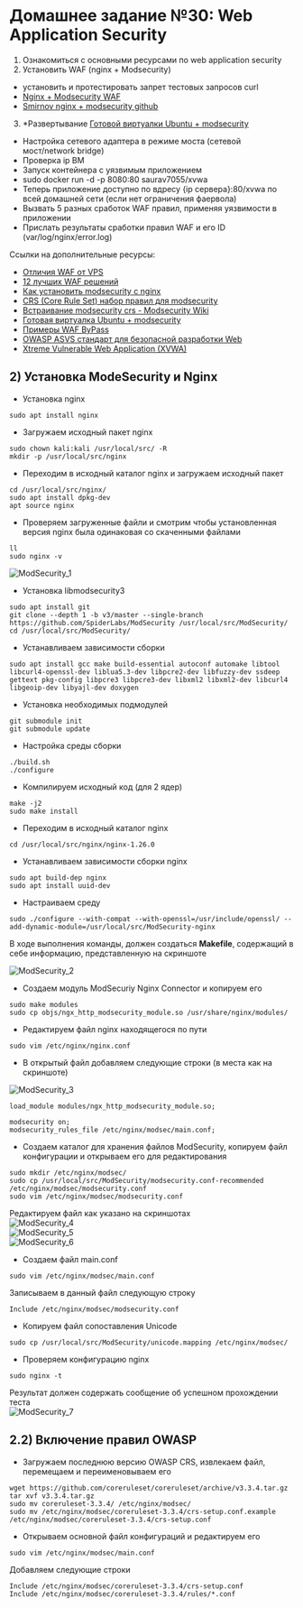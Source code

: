 # Домашнее задание №30: Web Application Security  

1) Ознакомиться с основными ресурсами по web application security  
2) Установить WAF (nginx + Modsecurity)  
- установить и протестировать запрет тестовых запросов curl  
- [Nginx + Modsecurity WAF](https://opsshield.com/help/cpguard/install-modsecurity-with-nginx-on-debian-ubuntu/)  
- [Smirnov nginx + modsecurity github](https://github.com/sm1lexops/Profile_challenges?tab=readme-ov-file#5-%D0%BF%D1%80%D0%B5%D0%B4%D0%BB%D0%BE%D0%B6%D0%B8%D1%82%D0%B5-%D1%81%D1%85%D0%B5%D0%BC%D1%83-%D0%B8%D0%BD%D1%82%D0%B5%D0%B3%D1%80%D0%B0%D1%86%D0%B8%D0%B8-web-application-firewall-waf-%D0%B2-%D0%B8%D0%BD%D1%84%D1%80%D0%B0%D1%81%D1%82%D1%80%D1%83%D0%BA%D1%82%D1%83%D1%80%D0%B5-%D0%BD%D0%B0%D0%BF%D0%B8%D1%88%D0%B8%D1%82%D0%B5-%D0%BA%D0%BE%D0%BD%D1%84%D0%B8%D0%B3%D1%83%D1%80%D0%B0%D1%86%D0%B8%D1%8E-%D0%B4%D0%BB%D1%8F-%D0%B2%D0%BD%D0%B5%D0%B4%D1%80%D0%B5%D0%BD%D0%B8%D1%8F-waf-%D0%BD%D0%B0%D0%BF%D1%80%D0%B8%D0%BC%D0%B5%D1%80-modsecurity-%D0%B2-nginx-%D0%BD%D0%B0%D0%BF%D0%B8%D1%88%D0%B8%D1%82%D0%B5-%D0%BA%D0%BE%D0%BD%D0%BA%D1%80%D0%B5%D1%82%D0%BD%D1%8B%D0%B5-%D0%BF%D1%80%D0%B8%D0%BC%D0%B5%D1%80%D1%8B-%D0%BF%D1%80%D0%B0%D0%B2%D0%B8%D0%BB-%D0%B1%D0%B5%D0%B7%D0%BE%D0%BF%D0%B0%D1%81%D0%BD%D0%BE%D1%81%D1%82%D0%B8-%D0%BA%D0%BE%D1%82%D0%BE%D1%80%D1%8B%D0%B5-%D0%B2%D1%8B-%D0%B1%D1%8B-%D0%BF%D1%80%D0%B8%D0%BC%D0%B5%D0%BD%D0%B8%D0%BB%D0%B8-%D0%B2-waf-%D0%BD%D0%B0%D0%BF%D1%80%D0%B8%D0%BC%D0%B5%D1%80-%D1%84%D0%B8%D0%BB%D1%8C%D1%82%D1%80%D0%B0%D1%86%D0%B8%D1%8F-sql-%D0%B8%D0%BD%D1%8A%D0%B5%D0%BA%D1%86%D0%B8%D0%B9-xss-%D0%B0%D1%82%D0%B0%D0%BA-%D0%B1%D0%BB%D0%BE%D0%BA%D0%B8%D1%80%D0%BE%D0%B2%D0%BA%D0%B0-%D0%B7%D0%B0%D0%B4%D0%B0%D0%BD%D0%BD%D1%8B%D1%85-%D0%BF%D0%B0%D1%82%D1%82%D0%B5%D1%80%D0%BD%D0%BE%D0%B2)    
3) *Развертывание [Готовой виртуалки Ubuntu + modsecurity](https://drive.google.com/file/d/12tO5SwSu43IJprim8BafCmF-aQb9-EfM/view)  
- Настройка сетевого адаптера в режиме моста (сетевой мост/network bridge)  
- Проверка ip ВМ  
- Запуск контейнера с уязвимым приложением  
- sudo docker run -d -p 8080:80 saurav7055/xvwa    
- Теперь приложение доступно по вдресу {ip сервера}:80/xvwa по всей домашней сети (если нет ограничения фаервола)  
- Вызвать 5 разных сработок WAF правил, применяя уязвимости в приложении  
- Прислать результаты сработки правил WAF и его ID (var/log/nginx/error.log)  

Ссылки на дополнительные ресурсы:  
- [Отличия WAF от VPS](https://stormwall.pro/resources/terms/general/waf)  
- [12 лучших WAF решений](https://dzen.ru/a/ZCrzuo293D16oGyd)  
- [Как установить modsecurity с nginx](https://www.tecmint.com/install-modsecurity-nginx-debian-ubuntu/)  
- [CRS (Core Rule Set) набор правил для modsecurity](https://coreruleset.org/)  
- [Встраивание modsecurity crs - Modsecurity Wiki](https://www.netnea.com/cms/nginx-tutorial-6_embedding-modsecurity/)  
- [Готовая виртуалка Ubuntu + modsecurity](https://drive.google.com/file/d/12tO5SwSu43IJprim8BafCmF-aQb9-EfM/view)  
- [Примеры WAF ByPass](https://www.ptsecurity.com/upload/corporate/ru-ru/analytics/PT-devteev-CC-WAF.pdf)  
- [OWASP ASVS стандарт для безопасной разработки Web](https://habr.com/ru/companies/acribia/articles/519050/)    
- [Xtreme Vulnerable Web Application (XVWA)](https://github.com/s4n7h0/xvwa)  

## 2) Установка ModeSecurity и Nginx
- Установка nginx  

```
sudo apt install nginx  
```  

- Загружаем исходный пакет nginx  

```
sudo chown kali:kali /usr/local/src/ -R
mkdir -p /usr/local/src/nginx
```
- Переходим в исходный каталог nginx и загружаем исходный пакет  

```
cd /usr/local/src/nginx/
sudo apt install dpkg-dev
apt source nginx
```  

- Проверяем загруженные файли и смотрим чтобы установленная версия nginx была одинаковая со скаченными файлами   

```
ll
sudo nginx -v  
```  

![ModSecurity_1]()    

- Установка libmodsecurity3  

```  
sudo apt install git
git clone --depth 1 -b v3/master --single-branch https://github.com/SpiderLabs/ModSecurity /usr/local/src/ModSecurity/
cd /usr/local/src/ModSecurity/
```  

- Устанавливаем зависимости сборки  

``` 
sudo apt install gcc make build-essential autoconf automake libtool libcurl4-openssl-dev liblua5.3-dev libpcre2-dev libfuzzy-dev ssdeep gettext pkg-config libpcre3 libpcre3-dev libxml2 libxml2-dev libcurl4 libgeoip-dev libyajl-dev doxygen
``` 

- Установка необходимых подмодулей  

``` 
git submodule init
git submodule update
```  

- Настройка среды сборки  

```
./build.sh
./configure
```  

- Компилируем исходный код (для 2 ядер)  

```
make -j2
sudo make install
```  

- Переходим в исходный каталог nginx  

```
cd /usr/local/src/nginx/nginx-1.26.0
```  

- Устанавливаем зависимости сборки nginx  

```
sudo apt build-dep nginx
sudo apt install uuid-dev
```  

- Настраиваем среду  

```
sudo ./configure --with-compat --with-openssl=/usr/include/openssl/ --add-dynamic-module=/usr/local/src/ModSecurity-nginx
```  
В ходе выполнения команды, должен создаться **Makefile**, содержащий в себе информацию, представленную на скриншоте

![ModSecurity_2]()  

- Создаем модуль ModSecuriy Nginx Connector и копируем его

```
sudo make modules
sudo cp objs/ngx_http_modsecurity_module.so /usr/share/nginx/modules/  
```  

- Редактируем файл nginx находящегося по пути  

```
sudo vim /etc/nginx/nginx.conf
```

- В открытый файл добавляем следующие строки (в места как на скриншоте)  

![ModSecurity_3]()  

```
load_module modules/ngx_http_modsecurity_module.so;

modsecurity on;
modsecurity_rules_file /etc/nginx/modsec/main.conf;
```  

- Создаем каталог для хранения файлов ModSecurity, копируем файл конфигурации и открываем его для редактирования  

```
sudo mkdir /etc/nginx/modsec/ 
sudo cp /usr/local/src/ModSecurity/modsecurity.conf-recommended /etc/nginx/modsec/modsecurity.conf
sudo vim /etc/nginx/modsec/modsecurity.conf
```   

Редактируем файл как указано на скриншотах  
![ModSecurity_4]()  
![ModSecurity_5]()  
![ModSecurity_6]()  

- Создаем файл main.conf  

```
sudo vim /etc/nginx/modsec/main.conf 
```  

Записываем в данный файл следующую строку  
```
Include /etc/nginx/modsec/modsecurity.conf
```  

- Копируем файл сопоставления Unicode  

``` 
sudo cp /usr/local/src/ModSecurity/unicode.mapping /etc/nginx/modsec/
``` 

- Проверяем конфигурацию nginx  

``` 
sudo nginx -t
``` 

Результат должен содержать сообщение об успешном прохождении теста  
![ModSecurity_7]()  

## 2.2) Включение правил OWASP  

- Загружаем последнюю версию OWASP CRS, извлекаем файл, перемещаем и переименовываем его  

``` 
wget https://github.com/coreruleset/coreruleset/archive/v3.3.4.tar.gz 
tar xvf v3.3.4.tar.gz 
sudo mv coreruleset-3.3.4/ /etc/nginx/modsec/ 
sudo mv /etc/nginx/modsec/coreruleset-3.3.4/crs-setup.conf.example /etc/nginx/modsec/coreruleset-3.3.4/crs-setup.conf 
``` 

- Открываем основной файл конфигураций и редактируем его  

```
sudo vim /etc/nginx/modsec/main.conf 
```

Добавляем следующие строки  
```
Include /etc/nginx/modsec/coreruleset-3.3.4/crs-setup.conf
Include /etc/nginx/modsec/coreruleset-3.3.4/rules/*.conf
```


